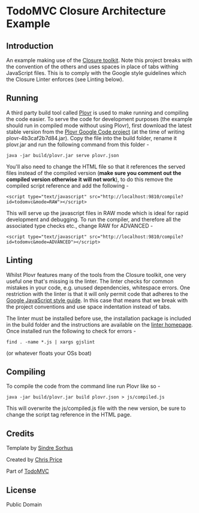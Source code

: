 # TodoMVC Closure Architecture Example

## Introduction

An example making use of the [Closure toolkit](https://developers.google.com/closure/). Note this project breaks with the convention of the others and uses spaces in place of tabs withing JavaScript files. This is to comply with the Google style guidelines which the Closure Linter enforces (see Linting below).

## Running

A third party build tool called [Plovr](http://plovr.com/) is used to make running and compiling the code easier. To serve the code for development purposes (the example should run in compiled mode without using Plovr), first download the latest stable version from the [Plovr Google Code project](http://code.google.com/p/plovr/downloads/list) (at the time of writing plovr-4b3caf2b7d84.jar). Copy the file into the build folder, rename it plovr.jar and run the following command from this folder -

`java -jar build/plovr.jar serve plovr.json`

You'll also need to change the HTML file so that it references the served files instead of the compiled version (**make sure you comment out the compiled version otherwise it will not work**), to do this remove the compiled script reference and add the following -

`<script type="text/javascript" src="http://localhost:9810/compile?id=todomvc&mode=RAW"></script>`

This will serve up the javascript files in RAW mode which is ideal for rapid development and debugging. To run the compiler, and therefore all the associated type checks etc., change RAW for ADVANCED -

`<script type="text/javascript" src="http://localhost:9810/compile?id=todomvc&mode=ADVANCED"></script>`


## Linting

Whilst Plovr features many of the tools from the Closure toolkit, one very useful one that's missing is the linter. The linter checks for common mistakes in your code, e.g. unused dependencies, whitespace errors. One restriction with the linter is that it will only permit code that adheres to the [Google JavaScript style guide](http://google-styleguide.googlecode.com/svn/trunk/javascriptguide.xml). In this case that means that we break with the project conventions and use space indentation instead of tabs.

The linter must be installed before use, the installation package is included in the build folder and the instructions are available on the [linter homepage](https://developers.google.com/closure/utilities/). Once installed run the following to check for errors -

`find . -name *.js | xargs gjslint` 

(or whatever floats your OSs boat)

## Compiling

To compile the code from the command line run Plovr like so -

`java -jar build/plovr.jar build plovr.json > js/compiled.js`

This will overwrite the js/compiled.js file with the new version, be sure to change the script tag reference in the HTML page.

## Credits

Template by [Sindre Sorhus](http://github.com/sindresorhus)

Created by [Chris Price](http://www.scottlogic.co.uk/blog/chris/)

Part of [TodoMVC](http://todomvc.com)

## License

Public Domain